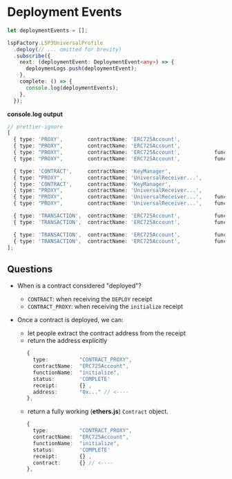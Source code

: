 # Deployment Events

```typescript
let deploymentEvents = [];

lspFactory.LSP3UniversalProfile
  .deploy(// ... omitted for brevity)
  .subscribe({
    next: (deploymentEvent: DeploymentEvent<any>) => {
      deploymenLogs.push(deploymentEvent);
    },
    complete: () => {
      console.log(deploymentEvents);
    },
  });
```

**console.log output**

```typescript
// prettier-ignore
[
  { type: 'PROXY',        contractName: 'ERC725Account',                                              status: 'PENDING',  transaction:  {} },
  { type: "PROXY",        contractName: 'ERC725Account',                                              status: 'PENDING',  receipt:      {} },
  { type: "PROXY",        contractName: 'ERC725Account',           functionName: 'initialize',        status: 'PENDING',  transaction:  {} },
  { type: "PROXY",        contractName: 'ERC725Account',           functionName: 'initialize',        status: 'COMPLETE', receipt:      {} },

  { type: 'CONTRACT',     contractName: 'KeyManager',                                                 status: 'PENDING',  transaction:  {} },
  { type: "PROXY",        contractName: 'UniversalReceiver...',                                       status: 'PENDING',  transaction:  {} },
  { type: 'CONTRACT',     contractName: 'KeyManager',                                                 status: 'COMPLETE', receipt:      {} },
  { type: "PROXY",        contractName: 'UniversalReceiver...',                                       status: 'PENDING',  receipt:      {} },
  { type: "PROXY",        contractName: 'UniversalReceiver...',    functionName: 'initialize',        status: 'PENDING',  transaction:  {} },
  { type: "PROXY",        contractName: 'UniversalReceiver...',    functionName: 'initialize',        status: 'COMPLETE', receipt:      {} },

  { type: 'TRANSACTION',  contractName: 'ERC725Account',           functionName: 'setDataMultiple',   status: 'PENDING',  transaction:  {} },
  { type: 'TRANSACTION',  contractName: 'ERC725Account',           functionName: 'setDataMultiple',   status: 'COMPLETE', receipt:      {} },

  { type: 'TRANSACTION',  contractName: 'ERC725Account',           functionName: 'transferOwnership', status: 'PENDING',  transaction:  {} },
  { type: 'TRANSACTION',  contractName: 'ERC725Account',           functionName: 'transferOwnership', status: 'COMPLETE', receipt:      {} },
];
```

## Questions

- When is a contract considered "deployed"?

  - `CONTRACT`: when receiving the `DEPLOY` receipt
  - `CONTRACT_PROXY`: when receiving the `initialize` receipt

- Once a contract is deployed, we can:

  - let people extract the contract address from the receipt
  - return the address explicitly

  ```typescript
     {
       type:          "CONTRACT_PROXY",
       contractName:  "ERC725Account",
       functionName:  "initialize",
       status:        'COMPLETE'
       receipt:       {} ,
       address:       "0x..." // <----
     },
  ```

  - return a fully working (**ethers.js**) `Contract` object.

  ```typescript
     {
       type:          "CONTRACT_PROXY",
       contractName:  "ERC725Account",
       functionName:  "initialize",
       status:        'COMPLETE'
       receipt:       {} ,
       contract:      {} // <----
     },
  ```
